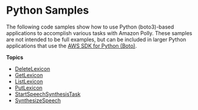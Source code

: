 # Python Samples<a name="python-samples-overall"></a>

The following code samples show how to use Python \(boto3\)\-based applications to accomplish various tasks with Amazon Polly\. These samples are not intended to be full examples, but can be included in larger Python applications that use the [AWS SDK for Python \(Boto\)](https://aws.amazon.com/sdk-for-python/)\.

**Topics**
+ [DeleteLexicon](DeleteLexiconPython.md)
+ [GetLexicon](GetLexiconSamplePython.md)
+ [ListLexicon](ListLexiconSamplePython.md)
+ [PutLexicon](PutLexiconSamplePython.md)
+ [StartSpeechSynthesisTask](StartSpeechSynthesisTaskSamplePython.md)
+ [SynthesizeSpeech](SynthesizeSpeechSamplePython.md)